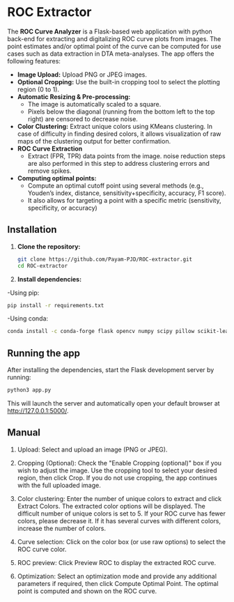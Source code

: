 # ROC Extractor

The **ROC Curve Analyzer** is a Flask-based web application with python back-end for extracting and digitalizing ROC curve plots from images. The point estimates and/or optimal point of the curve can be computed for use cases such as data extraction in DTA meta-analyses. 
The app offers the following features:

- **Image Upload:** Upload PNG or JPEG images.
- **Optional Cropping:** Use the built-in cropping tool to select the plotting region (0 to 1).
- **Automatic Resizing & Pre-processing:**  
  - The image is automatically scaled to a square.  
  - Pixels below the diagonal (running from the bottom left to the top right) are censored to decrease noise.
- **Color Clustering:** Extract unique colors using KMeans clustering. In case of difficulty in finding desired colors, it allows visualization of raw maps of the clustering output for better confirmation.
- **ROC Curve Extraction**  
  - Extract (FPR, TPR) data points from the image. noise reduction steps are also performed in this step to address clustering errors and remove spikes. 
- **Computing optimal points:**
  - Compute an optimal cutoff point using several methods (e.g., Youden’s index, distance, sensitivity+specificity, accuracy, F1 score).
  - It also allows for targeting a point with a specific metric (sensitivity, specificity, or accuracy)

## Installation
1. **Clone the repository:**

   ```bash
   git clone https://github.com/Payam-PJD/ROC-extractor.git
   cd ROC-extractor

2. **Install dependencies:**

  -Using pip:
   ```bash
   pip install -r requirements.txt
```
  -Using conda:
   ```bash
   conda install -c conda-forge flask opencv numpy scipy pillow scikit-learn
```
## Running the app
After installing the dependencies, start the Flask development server by running:
```bash
python3 app.py
```
This will launch the server and automatically open your default browser at http://127.0.0.1:5000/.
## Manual
1. Upload:
 Select and upload an image (PNG or JPEG).

2. Cropping (Optional):
  Check the "Enable Cropping (optional)" box if you wish to adjust the image.
  Use the cropping tool to select your desired region, then click Crop.
  If you do not use cropping, the app continues with the full uploaded image.

3. Color clustering:
  Enter the number of unique colors to extract and click Extract Colors. The extracted color options will be displayed.
  The difficult number of unique colors is set to 5. If your ROC curve has fewer colors, please decrease it. If it has several curves with different colors, increase the number of colors.

4. Curve selection:
  Click on the color box (or use raw options) to select the ROC curve color.

5. ROC preview:
  Click Preview ROC to display the extracted ROC curve.

6. Optimization:
  Select an optimization mode and provide any additional parameters if required, then click Compute Optimal Point. The optimal point is computed and shown on the ROC curve.
